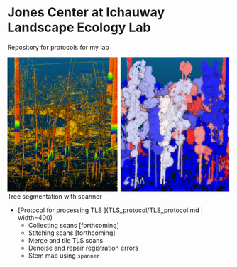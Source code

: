 # Jones Center at Ichauway Landscape Ecology Lab

Repository for protocols for my lab



<img src='TLS_protocol/img/tree_seg_spanner.png' width=500>Tree segmentation with spanner</img>

* [Protocol for processing TLS ](TLS_protocol/TLS_protocol.md | width=400)
  * Collecting scans [forthcoming]
  * Stitching scans [forthcoming]
  * Merge and tile TLS scans
  * Denoise and repair registration errors
  * Stem map using `spanner`


